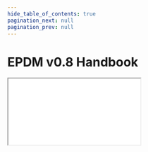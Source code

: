 ```yaml
---
hide_table_of_contents: true
pagination_next: null
pagination_prev: null
---
```


# EPDM v0.8 Handbook

<iframe src="/data-standard-docs/handbook/tpdm-v0.8/"
  title="Educator Preparation Data Model v0.8 Handbook" />
